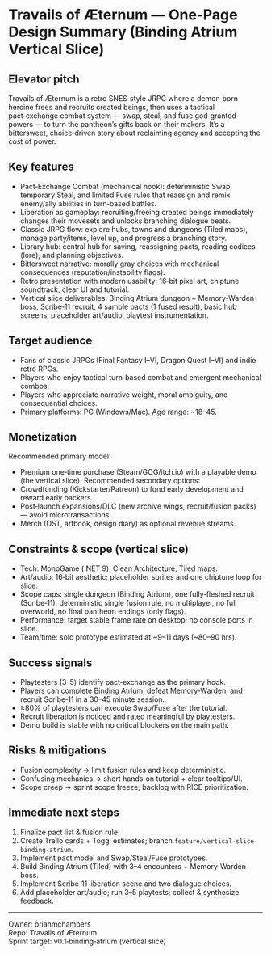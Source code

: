 # Travails of Æternum — One‑Page Design Summary (Binding Atrium Vertical Slice)

## Elevator pitch
Travails of Æternum is a retro SNES‑style JRPG where a demon‑born heroine frees and recruits created beings, then uses a tactical pact‑exchange combat system — swap, steal, and fuse god‑granted powers — to turn the pantheon’s gifts back on their makers. It’s a bittersweet, choice‑driven story about reclaiming agency and accepting the cost of power.

## Key features
- Pact‑Exchange Combat (mechanical hook): deterministic Swap, temporary Steal, and limited Fuse rules that reassign and remix enemy/ally abilities in turn‑based battles.
- Liberation as gameplay: recruiting/freeing created beings immediately changes their movesets and unlocks branching dialogue beats.
- Classic JRPG flow: explore hubs, towns and dungeons (Tiled maps), manage party/items, level up, and progress a branching story.
- Library hub: central hub for saving, reassigning pacts, reading codices (lore), and planning objectives.
- Bittersweet narrative: morally gray choices with mechanical consequences (reputation/instability flags).
- Retro presentation with modern usability: 16‑bit pixel art, chiptune soundtrack, clear UI and tutorial.
- Vertical slice deliverables: Binding Atrium dungeon + Memory‑Warden boss, Scribe‑11 recruit, 4 sample pacts (1 fused result), basic hub screens, placeholder art/audio, playtest instrumentation.

## Target audience
- Fans of classic JRPGs (Final Fantasy I–VI, Dragon Quest I–VI) and indie retro RPGs.
- Players who enjoy tactical turn‑based combat and emergent mechanical combos.
- Players who appreciate narrative weight, moral ambiguity, and consequential choices.
- Primary platforms: PC (Windows/Mac). Age range: ~18–45.

## Monetization
Recommended primary model:
- Premium one‑time purchase (Steam/GOG/itch.io) with a playable demo (the vertical slice).
Recommended secondary options:
- Crowdfunding (Kickstarter/Patreon) to fund early development and reward early backers.
- Post‑launch expansions/DLC (new archive wings, recruit/fusion packs) — avoid microtransactions.
- Merch (OST, artbook, design diary) as optional revenue streams.

## Constraints & scope (vertical slice)
- Tech: MonoGame (.NET 9), Clean Architecture, Tiled maps.
- Art/audio: 16‑bit aesthetic; placeholder sprites and one chiptune loop for slice.
- Scope caps: single dungeon (Binding Atrium), one fully‑fleshed recruit (Scribe‑11), deterministic single fusion rule, no multiplayer, no full overworld, no final pantheon endings (only flags).
- Performance: target stable frame rate on desktop; no console ports in slice.
- Team/time: solo prototype estimated at ~9–11 days (~80–90 hrs).

## Success signals
- Playtesters (3–5) identify pact‑exchange as the primary hook.
- Players can complete Binding Atrium, defeat Memory‑Warden, and recruit Scribe‑11 in a 30–45 minute session.
- ≥80% of playtesters can execute Swap/Fuse after the tutorial.
- Recruit liberation is noticed and rated meaningful by playtesters.
- Demo build is stable with no critical blockers on the main path.

## Risks & mitigations
- Fusion complexity → limit fusion rules and keep deterministic.
- Confusing mechanics → short hands‑on tutorial + clear tooltips/UI.
- Scope creep → sprint scope freeze; backlog with RICE prioritization.

## Immediate next steps
1. Finalize pact list & fusion rule.
2. Create Trello cards + Toggl estimates; branch `feature/vertical-slice-binding-atrium`.
3. Implement pact model and Swap/Steal/Fuse prototypes.
4. Build Binding Atrium (Tiled) with 3–4 encounters + Memory‑Warden boss.
5. Implement Scribe‑11 liberation scene and two dialogue choices.
6. Add placeholder art/audio; run 3–5 playtests; collect & synthesize feedback.

---

Owner: brianmchambers  
Repo: Travails of Æternum  
Sprint target: v0.1‑binding‑atrium (vertical slice)
